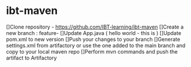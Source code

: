 # ibt-maven

[]Clone repository - https://github.com/IBT-learning/ibt-maven
[]Create a new branch : feature-<yourname>
[]Update App.java ( hello world - this is <yourname>)
[]Update pom.xml to new version
[]Push your changes to your branch 
[]Generate settings.xml from artifactory or use the one added to the main branch and copy to your local maven repo 
[]Perform mvn commands and push the artifact to Artifactory
